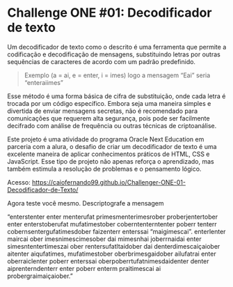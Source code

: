 # **Challenge ONE #01: Decodificador de texto**

Um decodificador de texto como o descrito é uma ferramenta que permite a codificação e decodificação de mensagens, substituindo letras por outras sequências de caracteres de acordo com um padrão predefinido.

> Exemplo (a = ai, e = enter, i = imes) logo a mensagem “Eai” seria “enteraiimes”

Esse método é uma forma básica de cifra de substituição, onde cada letra é trocada por um código específico. Embora seja uma maneira simples e divertida de enviar mensagens secretas, não é recomendado para comunicações que requerem alta segurança, pois pode ser facilmente decifrado com análise de frequência ou outras técnicas de criptoanálise.

Este projeto é uma atividade do programa Oracle Next Education em parceria com a alura, o desafio de criar um decodificador de texto é uma excelente maneira de aplicar conhecimentos práticos de HTML, CSS e JavaScript. Esse tipo de projeto não apenas reforça o aprendizado, mas também estimula a resolução de problemas e o pensamento lógico.

Acesso: https://caiofernando99.github.io/Challenger-ONE-01-Decodificador-de-Texto/

Agora teste você mesmo. Descriptografe a mensagem

“enterstenter enter menterufat primesmenterimesrober proberjentertober enter enterstoberufat mufatimestober coberntenterntenter poberr tenterr cobernsentergufatimesdober faizenterr enterssai “maigimescai”. enterlenter maircai ober imesnimescimesober dai mimesnhai joberrnaidai enter simesntentertimeszai ober rentersufatltaidober dai denterdimescaiçaiober aitenter aiqufatimes, mufatimestober oberbrimesgaidober ailufatrai enter oberraiclenter poberr enterssai oberpoberrtufatnimesdaidenter denter aiprenterndenterr enter poberr enterm praitimescai ai probergraimaiçaiober.”